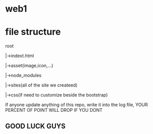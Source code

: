 # web1

<h1>file structure</h1>
<p>root</p>
  <p>|->indext.html</p>
  <p>|->asset(image,icon,...)</p>
  <p>|->node_modules</p>
  <p>|->sites(all of the site we createed)</p>
  <p>|->css(if need to customize beside the bootstrap)</p>

  <p>If anyone update anything of this repo, write it into the log file, YOUR PERCENT OF POINT WILL DROP IF YOU DONT</p>
  <h2>GOOD LUCK GUYS</h2>

